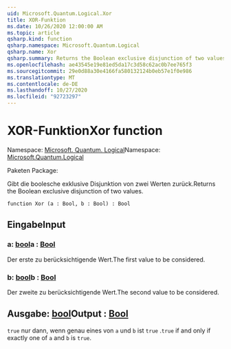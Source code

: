 ```yaml
---
uid: Microsoft.Quantum.Logical.Xor
title: XOR-Funktion
ms.date: 10/26/2020 12:00:00 AM
ms.topic: article
qsharp.kind: function
qsharp.namespace: Microsoft.Quantum.Logical
qsharp.name: Xor
qsharp.summary: Returns the Boolean exclusive disjunction of two values.
ms.openlocfilehash: ae43545e19e81ed5da17c3d58c62ac0b7ee765f3
ms.sourcegitcommit: 29e0d88a30e4166fa580132124b0eb57e1f0e986
ms.translationtype: MT
ms.contentlocale: de-DE
ms.lasthandoff: 10/27/2020
ms.locfileid: "92723297"
---
```

# <a name="xor-function"></a><span data-ttu-id="cfae5-102">XOR-Funktion</span><span class="sxs-lookup"><span data-stu-id="cfae5-102">Xor function</span></span>

<span data-ttu-id="cfae5-103">Namespace: [Microsoft. Quantum. Logical](xref:Microsoft.Quantum.Logical)</span><span class="sxs-lookup"><span data-stu-id="cfae5-103">Namespace: [Microsoft.Quantum.Logical](xref:Microsoft.Quantum.Logical)</span></span>

<span data-ttu-id="cfae5-104">Paketen [](https://nuget.org/packages/)</span><span class="sxs-lookup"><span data-stu-id="cfae5-104">Package: [](https://nuget.org/packages/)</span></span>


<span data-ttu-id="cfae5-105">Gibt die boolesche exklusive Disjunktion von zwei Werten zurück.</span><span class="sxs-lookup"><span data-stu-id="cfae5-105">Returns the Boolean exclusive disjunction of two values.</span></span>

```qsharp
function Xor (a : Bool, b : Bool) : Bool
```


## <a name="input"></a><span data-ttu-id="cfae5-106">Eingabe</span><span class="sxs-lookup"><span data-stu-id="cfae5-106">Input</span></span>

### <a name="a--bool"></a><span data-ttu-id="cfae5-107">a: [bool](xref:microsoft.quantum.lang-ref.bool)</span><span class="sxs-lookup"><span data-stu-id="cfae5-107">a : [Bool](xref:microsoft.quantum.lang-ref.bool)</span></span>

<span data-ttu-id="cfae5-108">Der erste zu berücksichtigende Wert.</span><span class="sxs-lookup"><span data-stu-id="cfae5-108">The first value to be considered.</span></span>


### <a name="b--bool"></a><span data-ttu-id="cfae5-109">b: [bool](xref:microsoft.quantum.lang-ref.bool)</span><span class="sxs-lookup"><span data-stu-id="cfae5-109">b : [Bool](xref:microsoft.quantum.lang-ref.bool)</span></span>

<span data-ttu-id="cfae5-110">Der zweite zu berücksichtigende Wert.</span><span class="sxs-lookup"><span data-stu-id="cfae5-110">The second value to be considered.</span></span>



## <a name="output--bool"></a><span data-ttu-id="cfae5-111">Ausgabe: [bool](xref:microsoft.quantum.lang-ref.bool)</span><span class="sxs-lookup"><span data-stu-id="cfae5-111">Output : [Bool](xref:microsoft.quantum.lang-ref.bool)</span></span>

<span data-ttu-id="cfae5-112">`true` nur dann, wenn genau eines von `a` und `b` ist `true` .</span><span class="sxs-lookup"><span data-stu-id="cfae5-112">`true` if and only if exactly one of `a` and `b` is `true`.</span></span>